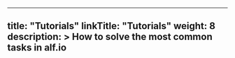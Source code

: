 
---
title: "Tutorials"
linkTitle: "Tutorials"
weight: 8
description: >
  How to solve the most common tasks in alf.io
---

